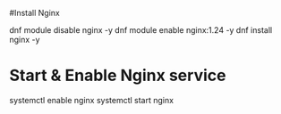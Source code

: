 #Install Nginx

dnf module disable nginx -y
dnf module enable nginx:1.24 -y
dnf install nginx -y

# Start & Enable Nginx service

systemctl enable nginx
systemctl start nginx 
